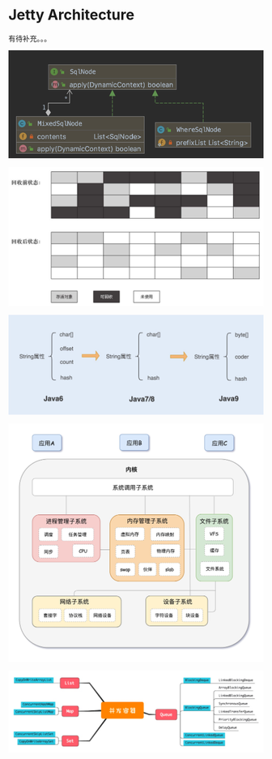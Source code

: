 # Jetty Architecture

有待补充。。。

![](../../.gitbook/assets/image%20%28187%29.png)

![](../../.gitbook/assets/image%20%28126%29.png)

![](../../.gitbook/assets/image%20%2830%29.png)

![](../../.gitbook/assets/image%20%28193%29.png)

![](../../.gitbook/assets/image%20%28174%29.png)



